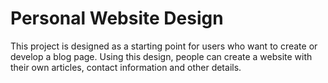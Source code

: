 # Personal Website Design
This project is designed as a starting point for users who want to create or develop a blog page. Using this design, people can create a website with their own articles, contact information and other details.
